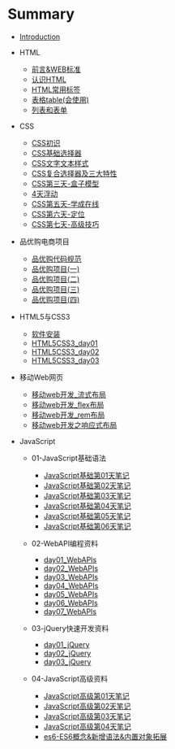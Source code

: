 # Summary

* [Introduction](README.md)
* HTML
  * [前言&WEB标准](/html/前言&WEB标准.md)
  * [认识HTML](/html/认识HTML.md)
  * [HTML常用标签](/htm/HTML常用标签.md)
  * [表格table(会使用)](/html/表格table(会使用).md)
  * [列表和表单](/html/05列表和表单.md)

* CSS
  * [CSS初识](/css/CSS初识.md)
  * [CSS基础选择器](/css/CSS基础选择器.md)
  * [CSS文字文本样式](/css/CSS文字文本样式.md)
  * [CSS复合选择器及三大特性](/css/CSS复合选择器及三大特性.md)
  * [CSS第三天-盒子模型](/css/CSS第三天-盒子模型.md)
  * [4天浮动](/css/4天浮动.md)
  * [CSS第五天-学成在线](/css/CSS第五天-学成在线.md)
  * [CSS第六天-定位](/css/CSS第六天-定位.md)
  * [CSS第七天-高级技巧](/css/CSS第七天-高级技巧.md)

* 品优购电商项目
  * [品优购代码规范](/品优购电商项目/品优购代码规范.md)
  * [品优购项目(一)](/品优购电商项目/品优购项目(一).md)
  * [品优购项目(二)](/品优购电商项目/品优购项目(二).md)
  * [品优购项目(三)](/品优购电商项目/品优购项目(三).md)
  * [品优购项目(四)](/品优购电商项目/品优购项目(四).md)

* HTML5与CSS3
  * [软件安装](/html5css3/软件安装.md)
  * [HTML5CSS3_day01](/html5css3/HTML5CSS3_day01.md)
  * [HTML5CSS3_day02](/html5css3/HTML5CSS3_day02.md)
  * [HTML5CSS3_day03](/html5css3/HTML5CSS3_day03.md)

* 移动Web网页

  * [移动web开发_流式布局](/移动Web网页开发/移动web开发_流式布局.md)
  * [移动web开发_flex布局](/移动Web网页开发/移动web开发_flex布局.md)
  * [移动web开发_rem布局](/移动Web网页开发/移动web开发_rem布局.md)
  * [移动web开发之响应式布局](/移动Web网页开发/移动web开发之响应式布局.md)

* JavaScript

  * 01-JavaScript基础语法
    * [JavaScript基础第01天笔记](/javascript/01-JavaScript基础/JavaScript基础第01天笔记.md)
    * [JavaScript基础第02天笔记](/javascript/01-JavaScript基础/JavaScript基础第02天笔记.md)
    * [JavaScript基础第03天笔记](/javascript/01-JavaScript基础/JavaScript基础第03天笔记.md)
    * [JavaScript基础第04天笔记](/javascript/01-JavaScript基础/JavaScript基础第04天笔记.md)
    * [JavaScript基础第05天笔记](/javascript/01-JavaScript基础/JavaScript基础第05天笔记.md)
    * [JavaScript基础第06天笔记](/javascript/01-JavaScript基础/JavaScript基础第06天笔记.md)

  * 02-WebAPI编程资料
    * [day01_WebAPIs](/javascript/02-WebAPI编程资料/day01_WebAPIs.md)
    * [day02_WebAPIs](/javascript/02-WebAPI编程资料/day02_WebAPIs.md)
    * [day03_WebAPIs](/javascript/02-WebAPI编程资料/day03_WebAPIs.md)
    * [day04_WebAPIs](/javascript/02-WebAPI编程资料/day04_WebAPIs.md)
    * [day05_WebAPIs](/javascript/02-WebAPI编程资料/day05_WebAPIs.md)
    * [day06_WebAPIs](/javascript/02-WebAPI编程资料/day06_WebAPIs.md)
    * [day07_WebAPIs](/javascript/02-WebAPI编程资料/day07_WebAPIs.md)
  
  * 03-jQuery快速开发资料
    * [day01_jQuery](/javascript/03-jQuery快速开发资料/day01_jQuery.md)
    * [day02_jQuery](/javascript/03-jQuery快速开发资料/day02_jQuery.md)
    * [day03_jQuery](/javascript/03-jQuery快速开发资料/day03_jQuery.md)
  
  * 04-JavaScript高级资料
    * [JavaScript高级第01天笔记](/javascript/04-JavaScript高级资料/JavaScript高级第01天笔记.md)
    * [JavaScript高级第02天笔记](/javascript/04-JavaScript高级资料/JavaScript高级第02天笔记.md)
    * [JavaScript高级第03天笔记](/javascript/04-JavaScript高级资料/JavaScript高级第03天笔记.md)
    * [JavaScript高级第04天笔记](/javascript/04-JavaScript高级资料/JavaScript高级第04天笔记.md)
    * [es6-ES6概念&新增语法&内置对象拓展](/javascript/04-JavaScript高级资料/es6-ES6概念&新增语法&内置对象拓展.md)

